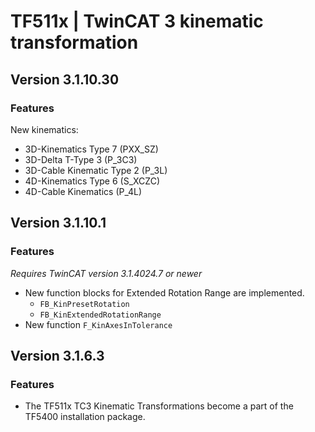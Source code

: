 # TF511x | TwinCAT 3 kinematic transformation

## Version 3.1.10.30

### Features

New kinematics:

- 3D-Kinematics Type 7 (PXX_SZ)
- 3D-Delta T-Type 3 (P_3C3)
- 3D-Cable Kinematic Type 2 (P_3L)
- 4D-Kinematics Type 6 (S_XCZC)
- 4D-Cable Kinematics (P_4L)

## Version 3.1.10.1

### Features

_Requires TwinCAT version 3.1.4024.7 or newer_

- New function blocks for Extended Rotation Range are implemented.
  - `FB_KinPresetRotation`
  - `FB_KinExtendedRotationRange`
- New function `F_KinAxesInTolerance`

## Version 3.1.6.3

### Features

- The TF511x TC3 Kinematic Transformations become a part of the TF5400 installation package.
